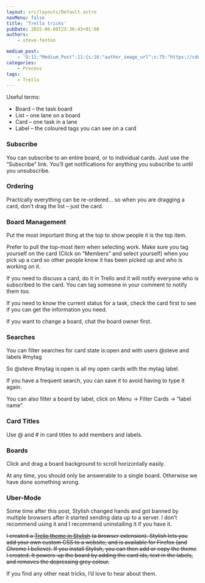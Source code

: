 ```yaml
---
layout: src/layouts/Default.astro
navMenu: false
title: 'Trello tricks'
pubDate: 2015-06-08T23:38:43+01:00
authors:
    - steve-fenton

medium_post:
    - 'O:11:"Medium_Post":11:{s:16:"author_image_url";s:75:"https://cdn-images-1.medium.com/fit/c/400/400/1*eXkhfEuF41g5W_xnc_ydLA.jpeg";s:10:"author_url";s:38:"https://medium.com/@steve.fenton.co.uk";s:11:"byline_name";N;s:12:"byline_email";N;s:10:"cross_link";s:3:"yes";s:2:"id";s:12:"36b1ea66e509";s:21:"follower_notification";s:3:"yes";s:7:"license";s:19:"all-rights-reserved";s:14:"publication_id";s:2:"-1";s:6:"status";s:5:"draft";s:3:"url";s:51:"https://medium.com/@steve.fenton.co.uk/36b1ea66e509";}'
categories:
    - Process
tags:
    - Trello
---
```


Useful terms:

- Board – the task board
- List – one lane on a board
- Card – one task in a lane
- Label – the coloured tags you can see on a card

### Subscribe

You can subscribe to an entire board, or to individual cards. Just use the “Subscribe” link. You’ll get notifications for anything you subscribe to until you unsubscribe.

### Ordering

Practically everything can be re-ordered… so when you are dragging a card, don’t drag the list – just the card.

### Board Management

Put the most important thing at the top to show people it is the top item.

Prefer to pull the top-most item when selecting work. Make sure you tag yourself on the card (Click on “Members” and select yourself) when you pick up a card so other people know it has been picked up and who is working on it.

If you need to discuss a card, do it in Trello and it will notify everyone who is subscribed to the card. You can tag someone in your comment to notify them too.

If you need to know the current status for a task, check the card first to see if you can get the information you need.

If you want to change a board, chat the board owner first.

### Searches

You can filter searches for card state is:open and with users @steve and labels #mytag

So @steve #mytag is:open is all my open cards with the mytag label.

If you have a frequent search, you can save it to avoid having to type it again.

You can also filter a board by label, click on Menu -&gt; Filter Cards -&gt; “label name”.

### Card Titles

Use @ and # in card titles to add members and labels.

### Boards

Click and drag a board background to scroll horizontally easily.

At any time, you should only be answerable to a single board. Otherwise we have done something wrong.

### Uber-Mode

Some time after this post, Stylish changed hands and got banned by multiple browsers after it started sending data up to a server. I don’t recommend using it and I recommend uninstalling it if you have it.

<del>I created a [Trello theme in Stylish](https://userstyles.org/styles/114863/fenton-trello) (a browser extension). Stylish lets you add your own custom CSS to a website, and is available for Firefox (and Chrome I believe). If you install Stylish, you can then add or copy the theme I created. It powers-up the board by adding the card ids, text in the labels, and removes the depressing grey colour.</del>

If you find any other neat tricks, I’d love to hear about them.